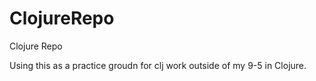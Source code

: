 # ClojureRepo
Clojure Repo 


Using this as a practice groudn for clj work outside of my 9-5 in Clojure. 
